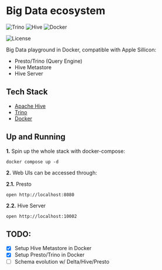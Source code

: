 # Big Data ecosystem

![Trino](https://img.shields.io/badge/Presto-262A38?style=flat-square&logo=trino&logoColor=E8F5F5&labelColor=262A38)
![Hive](https://img.shields.io/badge/Apache_Hive-FDEE21?style=flat-square&logo=apachehive&logoColor=black&labelColor=FDEE21)
![Docker](https://img.shields.io/badge/Docker-329DEE?style=flat&logo=docker&logoColor=white&labelColor=329DEE)

![License](https://img.shields.io/badge/license-CC--BY--SA--4.0-31393F?style=flat&logo=creativecommons&logoColor=black&labelColor=white)

Big Data playground in Docker, compatible with Apple Sillicon:
- Presto/Trino (Query Engine)
- Hive Metastore
- Hive Server

## Tech Stack
- [Apache Hive](https://hive.apache.org/)
- [Trino](https://trino.io/)
- [Docker](https://docs.docker.com/get-docker/)

## Up and Running

**1.** Spin up the whole stack with docker-compose:
```shell
docker compose up -d
```

**2.** Web UIs can be accessed through:

**2.1.** Presto
```shell
open http://localhost:8080
```

**2.2.** Hive Server
```shell
open http://localhost:10002
```

## TODO:
- [x] Setup Hive Metastore in Docker
- [x] Setup Presto/Trino in Docker
- [ ] Schema evolution w/ Delta/Hive/Presto
